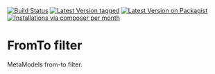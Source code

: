 [![Build Status](https://github.com/MetaModels/filter_fromto/actions/workflows/diagnostics.yml/badge.svg)](https://github.com/MetaModels/filter_fromto/actions)
[![Latest Version tagged](http://img.shields.io/github/tag/MetaModels/filter_fromto.svg)](https://github.com/MetaModels/filter_fromto/tags)
[![Latest Version on Packagist](http://img.shields.io/packagist/v/MetaModels/filter_fromto.svg)](https://packagist.org/packages/MetaModels/filter_fromto)
[![Installations via composer per month](http://img.shields.io/packagist/dm/MetaModels/filter_fromto.svg)](https://packagist.org/packages/MetaModels/filter_fromto)

FromTo filter
=============

MetaModels from-to filter.
